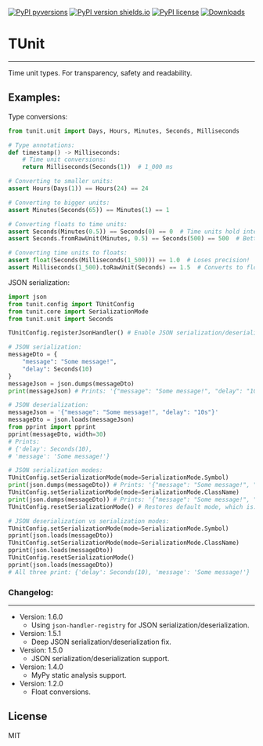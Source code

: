 [![PyPI pyversions](https://img.shields.io/pypi/pyversions/tunit.svg)](https://pypi.python.org/pypi/tunit)
[![PyPI version shields.io](https://img.shields.io/pypi/v/tunit.svg)](https://pypi.python.org/pypi/tunit)
[![PyPI license](https://img.shields.io/pypi/l/tunit.svg)](https://pypi.python.org/pypi/tunit)
[![Downloads](https://static.pepy.tech/badge/tunit)](https://pepy.tech/project/tunit)

# TUnit
---
Time unit types. For transparency, safety and readability.

## Examples:

Type conversions:
```python
from tunit.unit import Days, Hours, Minutes, Seconds, Milliseconds

# Type annotations:
def timestamp() -> Milliseconds:
    # Time unit conversions:
    return Milliseconds(Seconds(1))  # 1_000 ms

# Converting to smaller units:
assert Hours(Days(1)) == Hours(24) == 24

# Converting to bigger units:
assert Minutes(Seconds(65)) == Minutes(1) == 1

# Converting floats to time units:
assert Seconds(Minutes(0.5)) == Seconds(0) == 0  # Time units hold integers!
assert Seconds.fromRawUnit(Minutes, 0.5) == Seconds(500) == 500  # Better approach when fractions matter!

# Converting time units to floats:
assert float(Seconds(Milliseconds(1_500))) == 1.0  # Loses precision!
assert Milliseconds(1_500).toRawUnit(Seconds) == 1.5  # Converts to float representing different time unit with precision.
```

JSON serialization:
```python
import json
from tunit.config import TUnitConfig
from tunit.core import SerializationMode
from tunit.unit import Seconds

TUnitConfig.registerJsonHandler() # Enable JSON serialization/deserialization

# JSON serialization:
messageDto = {
    "message": "Some message!",
    "delay": Seconds(10)
}
messageJson = json.dumps(messageDto)
print(messageJson) # Prints: '{"message": "Some message!", "delay": "10s"}'

# JSON deserialization:
messageJson = '{"message": "Some message!", "delay": "10s"}'
messageDto = json.loads(messageJson)
from pprint import pprint
pprint(messageDto, width=30)
# Prints:
# {'delay': Seconds(10),
# 'message': 'Some message!'}

# JSON serialization modes:
TUnitConfig.setSerializationMode(mode=SerializationMode.Symbol)
print(json.dumps(messageDto)) # Prints: '{"message": "Some message!", "delay": "10s"}'
TUnitConfig.setSerializationMode(mode=SerializationMode.ClassName)
print(json.dumps(messageDto)) # Prints: '{"message": "Some message!", "delay": "Seconds(10)"}'
TUnitConfig.resetSerializationMode() # Restores default mode, which is: SerializationMode.Symbol

# JSON deserialization vs serialization modes:
TUnitConfig.setSerializationMode(mode=SerializationMode.Symbol)
pprint(json.loads(messageDto))
TUnitConfig.setSerializationMode(mode=SerializationMode.ClassName)
pprint(json.loads(messageDto))
TUnitConfig.resetSerializationMode()
pprint(json.loads(messageDto))
# All three print: {'delay': Seconds(10), 'message': 'Some message!'}
```

### Changelog:
---
- Version: 1.6.0
    - Using `json-handler-registry` for JSON serialization/deserialization.
- Version: 1.5.1
    - Deep JSON serialization/deserialization fix.
- Version: 1.5.0
    - JSON serialization/deserialization support.
- Version: 1.4.0
    - MyPy static analysis support.
- Version: 1.2.0
    - Float conversions.

## License
MIT
